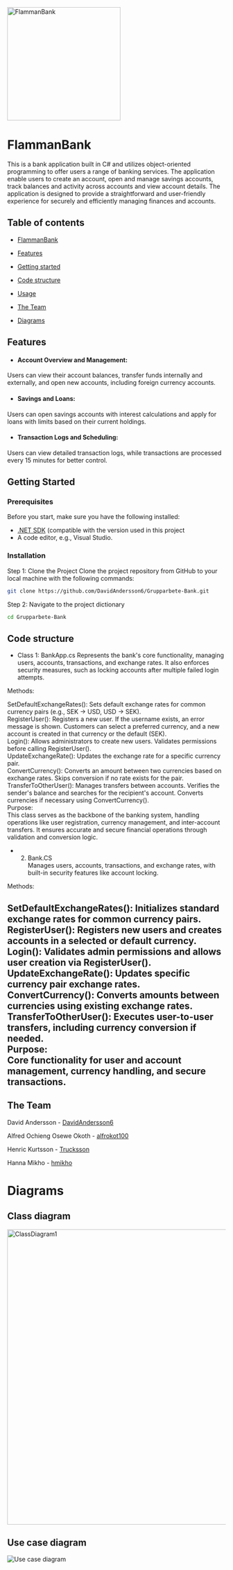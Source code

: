 <img width="261" alt="FlammanBank" src="https://github.com/user-attachments/assets/64210aac-7fa9-4c27-9d95-18a62871895a">

# FlammanBank
This is a bank application built in C# and utilizes object-oriented programming to offer users a range of banking services. The application enable users to create an account, open and manage savings accounts, track balances and activity across accounts and view account details.
The application is designed to provide a straightforward and user-friendly experience for securely and efficiently managing finances and accounts.

## Table of contents
* [FlammanBank](#introduction)  
  
* [Features](#features)  
  
* [Getting started](#gettingStarted)

* [Code structure](#codeStructure) 

* [Usage](#usage) 
  
* [The Team](#theTeam)

* [Diagrams](#diagrams)


## Features
- #### Account Overview and Management:    
Users can view their account balances, transfer funds internally and externally, and open new accounts, including foreign currency accounts. 
- #### Savings and Loans:    
Users can open savings accounts with interest calculations and apply for loans with limits based on their current holdings.  
- #### Transaction Logs and Scheduling:    
Users can view detailed transaction logs, while transactions are processed every 15 minutes for better control.  


## Getting Started

### Prerequisites
Before you start, make sure you have the following installed:
- [.NET SDK](https://dotnet.microsoft.com/download/dotnet) (compatible with the version used in this project  
- A code editor, e.g., Visual Studio.

### Installation
Step 1: Clone the Project
Clone the project repository from GitHub to your local machine with the following commands:
```bash
git clone https://github.com/DavidAndersson6/Grupparbete-Bank.git
```
Step 2: Navigate to the project dictionary
```bash
cd Grupparbete-Bank
```

## Code structure
- Class 1: BankApp.cs 
Represents the bank's core functionality, managing users, accounts, transactions, and exchange rates. It also enforces security measures, such as locking accounts after multiple failed login attempts.  
  
Methods:  

SetDefaultExchangeRates(): Sets default exchange rates for common currency pairs (e.g., SEK → USD, USD → SEK).  
RegisterUser(): Registers a new user. If the username exists, an error message is shown. Customers can select a preferred currency, and a new account is created in that currency or the default (SEK).  
Login(): Allows administrators to create new users. Validates permissions before calling RegisterUser().  
UpdateExchangeRate(): Updates the exchange rate for a specific currency pair.  
ConvertCurrency(): Converts an amount between two currencies based on exchange rates. Skips conversion if no rate exists for the pair.  
TransferToOtherUser(): Manages transfers between accounts. Verifies the sender's balance and searches for the recipient's account. Converts currencies if necessary using ConvertCurrency().  
Purpose:  
This class serves as the backbone of the banking system, handling operations like user registration, currency management, and inter-account transfers. It ensures accurate and secure financial operations through validation and conversion logic.  

- 2. Bank.CS  
Manages users, accounts, transactions, and exchange rates, with built-in security features like account locking.  
  
Methods:  

SetDefaultExchangeRates(): Initializes standard exchange rates for common currency pairs.  
RegisterUser(): Registers new users and creates accounts in a selected or default currency.  
Login(): Validates admin permissions and allows user creation via RegisterUser().  
UpdateExchangeRate(): Updates specific currency pair exchange rates.  
ConvertCurrency(): Converts amounts between currencies using existing exchange rates.  
TransferToOtherUser(): Executes user-to-user transfers, including currency conversion if needed.  
Purpose:  
Core functionality for user and account management, currency handling, and secure transactions.  
-

## The Team
David Andersson - [DavidAndersson6](https://github.com/DavidAndersson6)  
  
Alfred Ochieng Osewe Okoth - [alfrokot100](https://github.com/alfrokot100)  
  
Henric Kurtsson - [Trucksson](https://github.com/Trucksson)  
  
Hanna Mikho - [hmikho](https://github.com/hmikho) 

# Diagrams

## Class diagram
<img width="680" alt="ClassDiagram1" src="https://github.com/user-attachments/assets/a8f3035c-4f9b-4e04-ad2d-0668e8108387">


## Use case diagram
![Use case diagram](https://github.com/user-attachments/assets/70589340-55c9-46ae-9e30-144c8a6fcedd)











